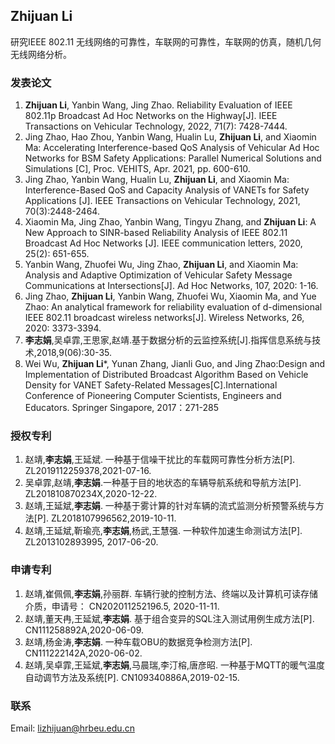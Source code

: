 ## Zhijuan Li

研究IEEE 802.11 无线网络的可靠性，车联网的可靠性，车联网的仿真，随机几何无线网络分析。

### 发表论文

1. **Zhijuan Li**, Yanbin Wang, Jing Zhao. Reliability Evaluation of IEEE 802.11p Broadcast Ad Hoc Networks on the Highway[J]. IEEE Transactions on Vehicular Technology, 2022, 71(7): 7428-7444. 
2. Jing Zhao, Hao Zhou, Yanbin Wang, Hualin Lu, **Zhijuan Li**, and Xiaomin Ma: Accelerating Interference-based QoS Analysis of Vehicular Ad Hoc Networks for BSM Safety Applications: Parallel Numerical Solutions and Simulations [C], Proc. VEHITS, Apr. 2021, pp. 600-610.
3. Jing Zhao, Yanbin Wang, Hualin Lu, **Zhijuan Li**, and Xiaomin Ma: Interference-Based QoS and Capacity Analysis of VANETs for Safety Applications [J]. IEEE Transactions on Vehicular Technology, 2021, 70(3):2448-2464.
4. Xiaomin Ma, Jing Zhao, Yanbin Wang, Tingyu Zhang, and **Zhijuan Li**: A New Approach to SINR-based Reliability Analysis of IEEE 802.11 Broadcast Ad Hoc Networks [J]. IEEE communication letters, 2020, 25(2): 651-655.
5. Yanbin Wang, Zhuofei Wu, Jing Zhao, **Zhijuan Li**, and Xiaomin Ma: Analysis and Adaptive Optimization of Vehicular Safety Message Communications at Intersections[J]. Ad Hoc Networks, 107, 2020: 1-16.
6. Jing Zhao, **Zhijuan Li**, Yanbin Wang, Zhuofei Wu, Xiaomin Ma, and Yue Zhao: An analytical framework for reliability evaluation of d-dimensional IEEE 802.11 broadcast wireless networks[J]. Wireless Networks, 26, 2020: 3373-3394.
7. **李志娟**,吴卓霏,王思家,赵靖.基于数据分析的云监控系统[J].指挥信息系统与技术,2018,9(06):30-35.
8. Wei Wu, **Zhijuan Li***, Yunan Zhang, Jianli Guo, and Jing Zhao:Design and Implementation of Distributed Broadcast Algorithm Based on Vehicle Density for VANET Safety-Related Messages[C].International Conference of Pioneering Computer Scientists, Engineers and Educators. Springer Singapore, 2017：271-285

### 授权专利

1. 赵靖,**李志娟**,王延斌. 一种基于信噪干扰比的车载网可靠性分析方法[P]. ZL2019112259378,2021-07-16.
2. 吴卓霏,赵靖,**李志娟**.一种基于目的地状态的车辆导航系统和导航方法[P]. ZL201810870234X,2020-12-22.
3. 赵靖,王延斌,**李志娟**. 一种基于雾计算的针对车辆的流式监测分析预警系统与方法[P]. ZL2018107996562,2019-10-11.
4. 赵靖,王延斌,靳瑜亮,**李志娟**,杨武,王慧强. 一种软件加速生命测试方法[P]. ZL2013102893995, 2017-06-20.

### 申请专利

1. 赵靖,崔佩佩,**李志娟**,孙丽群. 车辆行驶的控制方法、终端以及计算机可读存储介质，申请号： CN202011252196.5, 2020-11-11.
2. 赵靖,董天冉,王延斌,**李志娟**. 基于组合变异的SQL注入测试用例生成方法[P]. CN111258892A,2020-06-09.
3. 赵靖,杨金涛,**李志娟**. 一种车载OBU的数据竞争检测方法[P]. CN111222142A,2020-06-02.
4. 赵靖,吴卓霏,王延斌,**李志娟**,马晨瑞,李汀榕,唐彦昭. 一种基于MQTT的暖气温度自动调节方法及系统[P]. CN109340886A,2019-02-15.

### 联系

Email: lizhijuan@hrbeu.edu.cn
